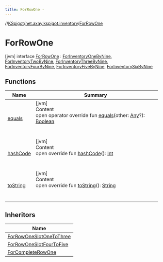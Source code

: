 ```yaml
---
title: ForRowOne -
---
```

//[KSpigot](../../index.md)/[net.axay.kspigot.inventory](../index.md)/[ForRowOne](index.md)



# ForRowOne  
 [jvm] interface [ForRowOne](index.md) : [ForInventoryOneByNine](../-for-inventory-one-by-nine/index.md), [ForInventoryTwoByNine](../-for-inventory-two-by-nine/index.md), [ForInventoryThreeByNine](../-for-inventory-three-by-nine/index.md), [ForInventoryFourByNine](../-for-inventory-four-by-nine/index.md), [ForInventoryFiveByNine](../-for-inventory-five-by-nine/index.md), [ForInventorySixByNine](../-for-inventory-six-by-nine/index.md)   


## Functions  
  
|  Name|  Summary| 
|---|---|
| [equals](../../net.axay.kspigot.utils/-registerable-command/index.md#kotlin/Any/equals/#kotlin.Any?/PointingToDeclaration/)| [jvm]  <br>Content  <br>open operator override fun [equals](../../net.axay.kspigot.utils/-registerable-command/index.md#kotlin/Any/equals/#kotlin.Any?/PointingToDeclaration/)(other: [Any](https://kotlinlang.org/api/latest/jvm/stdlib/kotlin/-any/index.html)?): [Boolean](https://kotlinlang.org/api/latest/jvm/stdlib/kotlin/-boolean/index.html)  <br><br><br>
| [hashCode](../../net.axay.kspigot.utils/-registerable-command/index.md#kotlin/Any/hashCode/#/PointingToDeclaration/)| [jvm]  <br>Content  <br>open override fun [hashCode](../../net.axay.kspigot.utils/-registerable-command/index.md#kotlin/Any/hashCode/#/PointingToDeclaration/)(): [Int](https://kotlinlang.org/api/latest/jvm/stdlib/kotlin/-int/index.html)  <br><br><br>
| [toString](../../net.axay.kspigot.utils/-registerable-command/index.md#kotlin/Any/toString/#/PointingToDeclaration/)| [jvm]  <br>Content  <br>open override fun [toString](../../net.axay.kspigot.utils/-registerable-command/index.md#kotlin/Any/toString/#/PointingToDeclaration/)(): [String](https://kotlinlang.org/api/latest/jvm/stdlib/kotlin/-string/index.html)  <br><br><br>


## Inheritors  
  
|  Name| 
|---|
| [ForRowOneSlotOneToThree](../-for-row-one-slot-one-to-three/index.md)
| [ForRowOneSlotFourToFive](../-for-row-one-slot-four-to-five/index.md)
| [ForCompleteRowOne](../-for-complete-row-one/index.md)


